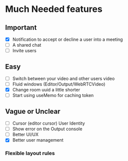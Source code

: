 # Much Needed features

## Important
- [x] Notification to accept or decline a user into a meeting
- [ ] A shared chat
- [ ] Invite users

## Easy
- [ ] Switch between your video and other users video
- [ ] Fluid windows (Editor/Output/WebRTCVideo)
- [x] Change room uuid a little shorter
- [ ] Start using useMemo for caching token

## Vague or Unclear
- [ ] Cursor (editor cursor) User Identity
- [ ] Show error on the Output console
- [ ] Better UI/UX
- [x] Better user management

### Flexible layout rules
